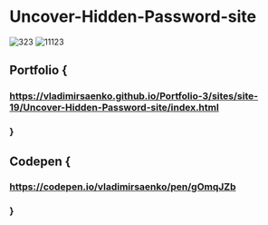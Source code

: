 # Uncover-Hidden-Password-site

![323](https://user-images.githubusercontent.com/56477695/117024551-c5806d00-ad02-11eb-96f2-19e9d943dcf8.jpg)
![11123](https://user-images.githubusercontent.com/56477695/117024749-f3fe4800-ad02-11eb-85b3-02ca0a0256ad.jpg)

## Portfolio {

### https://vladimirsaenko.github.io/Portfolio-3/sites/site-19/Uncover-Hidden-Password-site/index.html

### }

## Codepen {

### https://codepen.io/vladimirsaenko/pen/gOmqJZb

### }
